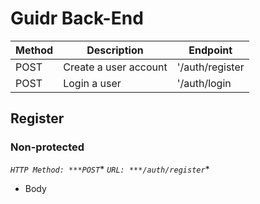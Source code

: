 # Guidr Back-End

| Method | Description           | Endpoint        |
| ------ | --------------------- | --------------- |
| POST   | Create a user account | '/auth/register |
| POST   | Login a user          | '/auth/login    |

## Register
### Non-protected
*`HTTP Method: ***POST`**
*`URL: ***/auth/register`**
- Body
